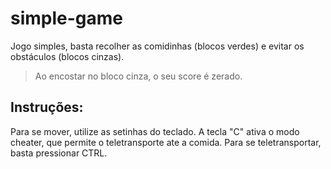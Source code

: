 # simple-game

Jogo simples, basta recolher as comidinhas (blocos verdes) e evitar os obstáculos (blocos cinzas).
> Ao encostar no bloco cinza, o seu score é zerado.

## Instruções:
Para se mover, utilize as setinhas do teclado.
A tecla "C" ativa o modo cheater, que permite o teletransporte ate a comida. Para se teletransportar, basta pressionar CTRL.
